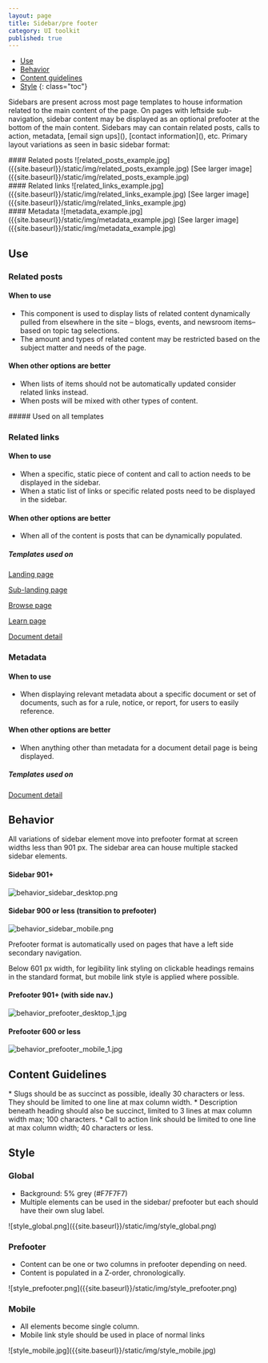 ```yaml
---
layout: page
title: Sidebar/pre footer
category: UI toolkit
published: true
---
```


- [Use](#use)
- [Behavior](#behavior)
- [Content guidelines](#content-guidelines)
- [Style](#style)
 {: class="toc"}

<p>Sidebars are present across most page templates to house information related to the main content of the page. On pages with leftside sub-navigation, sidebar content may be displayed as an optional prefooter at the bottom of the main content.
Sidebars may can contain related posts, calls to action, metadata, [email sign ups](), [contact information](), etc. Primary layout variations as seen in basic sidebar format:
</p>

<div class="content-33 content-first">
#### Related posts
![related_posts_example.jpg]({{site.baseurl}}/static/img/related_posts_example.jpg)
[See larger image]({{site.baseurl}}/static/img/related_posts_example.jpg)
</div>

<div class="content-33 content-middle">
#### Related links
![related_links_example.jpg]({{site.baseurl}}/static/img/related_links_example.jpg)
[See larger image]({{site.baseurl}}/static/img/related_links_example.jpg)
</div>

<div class="content-33 content-last">
#### Metadata
![metadata_example.jpg]({{site.baseurl}}/static/img/metadata_example.jpg)
[See larger image]({{site.baseurl}}/static/img/metadata_example.jpg)
</div>

<h2 id="use">Use</h2>

### Related posts

<div class="content-67 content-first">

#### When to use
* This component is used to display lists of related content dynamically pulled from elsewhere in the site – blogs, events, and newsroom items– based on topic tag selections.
* The amount and types of related content may be restricted based on the subject matter and needs of the page.


#### When other options are better
* When lists of items should not be automatically updated consider related links instead.
* When posts will be mixed with other types of content.

</div>

<div class="content-33 content-last">
##### Used on all templates

</div>


### Related links

<div class="content-67 content-first">

#### When to use
* When a specific, static piece of content and call to action needs to be displayed in the sidebar.
* When a static list of links or specific related posts need to be displayed in the sidebar.


#### When other options are better
* When all of the content is posts that can be dynamically populated. 
</div>

<div class="content-33 content-last">

##### Templates used on

[Landing page]()

[Sub-landing page]()

[Browse page]()

[Learn page]()

[Document detail]()

</div>

### Metadata

<div class="content-67 content-first">

#### When to use
* When displaying relevant metadata about a specific document or set of documents, such as for a rule, notice, or report, for users to easily reference.

#### When other options are better
* When anything other than metadata for a document detail page is being displayed.
</div>

<div class="content-33 content-last">

##### Templates used on


[Document detail]()

</div>

<h2 id="behavior">Behavior</h2>

<p>All variations of sidebar element move into prefooter format at screen widths less than 901 px. The sidebar area can house multiple stacked sidebar elements.</p>

<div class="content-50 content-first">

#### Sidebar 901+

![behavior_sidebar_desktop.png]({{site.baseurl}}/static/img/behavior_sidebar_desktop.png)
</div>

<div class="content-50 content-last">

#### Sidebar 900 or less (transition to prefooter)

![behavior_sidebar_mobile.png]({{site.baseurl}}/static/img/behavior_sidebar_mobile.png)

</div>

<p>Prefooter format is automatically used on pages that have a left side secondary navigation.</p>

<p>Below 601 px width, for legibility link styling on clickable headings remains in the standard format, but mobile link style is applied where possible.</p>

<div class="content-50 content-first">

#### Prefooter 901+ (with side nav.)
![behavior_prefooter_desktop_1.jpg]({{site.baseurl}}/static/img/behavior_prefooter_desktop_1.jpg)
</div>

<div class="content-50 content-last">

#### Prefooter 600 or less
![behavior_prefooter_mobile_1.jpg]({{site.baseurl}}/static/img/behavior_prefooter_mobile_1.jpg)
</div>


<h2 id="content-guidelines">Content Guidelines</h2>
* Slugs should be as succinct as possible, ideally 30 characters or less. They should be limited to one line at max column width.
* Description beneath heading should also be succinct, limited to 3 lines at max column width max; 100 characters.
* Call to action link should be limited to one line at max column width; 40 characters or less.




<h2 id="style">Style</h2>

<div class="content-33 content-first">

### Global

* Background: 5% grey (#F7F7F7)
* Multiple elements can be used in the sidebar/ prefooter but each should have their own slug label. 

</div>

<div class="content-67 content-last">
![style_global.png]({{site.baseurl}}/static/img/style_global.png)
</div>


<div class="content-33 content-first">

### Prefooter

* Content can be one or two columns in prefooter depending on need.
* Content is populated in a Z-order, chronologically.


</div>

<div class="content-67 content-last">
![style_prefooter.png]({{site.baseurl}}/static/img/style_prefooter.png)
</div>

<div class="content-33 content-first">

### Mobile

* All elements become single column.
* Mobile link style should be used in place of normal links
</div>


<div class="content-67 content-last">
![style_mobile.jpg]({{site.baseurl}}/static/img/style_mobile.jpg)
</div>
